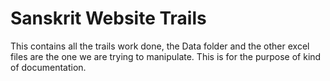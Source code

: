 # Sanskrit Website Trails
This contains all the trails work done, the Data folder and the other excel files are the one we are trying to manipulate. This is for the purpose of kind of documentation.
